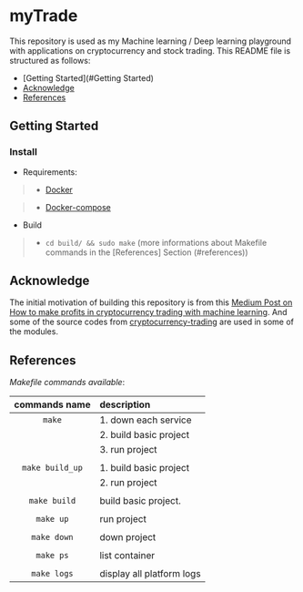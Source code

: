 myTrade
==========
This repository is used as my Machine learning / Deep learning playground with applications on cryptocurrency and stock trading. This README file is structured as follows: 

- [Getting Started](#Getting Started)
- [Acknowledge](#Acknowledge)
- [References](#references)

## Getting Started

### Install 

- Requirements:

> - [Docker](https://www.docker.com)

> - [Docker-compose](https://docs.docker.com/compose/)


- Build 

> - ``cd build/ && sudo make`` (more informations about Makefile commands in the [References] Section (#references))

## Acknowledge
The initial motivation of building this repository is from this [Medium Post on How to make profits in cryptocurrency trading with machine learning](https://medium.com/smileinnovation/how-to-make-profits-in-cryptocurrency-trading-with-machine-learning-edb7ea33cee4). And some of the source codes from [cryptocurrency-trading](https://github.com/smileinnovation/cryptocurrency-trading) are used in some of the modules. 


## References

_Makefile commands available_:

|   **commands name**   | **description**                    |
|:---------------------:|:---------------------------------- |
|        `make`         | 1. down each service               |
|                       | 2. build basic project             |
|                       | 3. run project                     |
|                       |                                    |
|    `make build_up`    | 1. build basic project             |
|                       | 2. run project                     |
|                       |                                    |
|     `make build`      | build basic project.               |
|                       |                                    |
|       `make up`       | run project                        |
|                       |                                    |
|      `make down`      | down project                       |
|                       |                                    |
|       `make ps`       | list container                     |
|                       |                                    |
|      `make logs`      | display all platform logs          |
